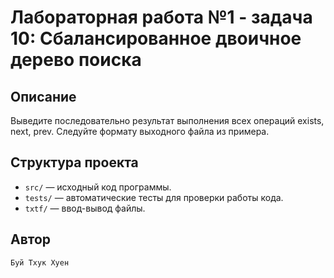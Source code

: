# Лабораторная работа №1 - задача 10: Сбалансированное двоичное дерево поиска

## Описание
Выведите последовательно результат выполнения всех операций exists, next, prev. Следуйте формату выходного файла из примера.

## Структура проекта
- `src/` — исходный код программы.
- `tests/` — автоматические тесты для проверки работы кода.
- `txtf/` — ввод-вывод файлы.

## Автор
    Буй Тхук Хуен